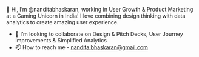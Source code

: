 👋 Hi, I’m @nanditabhaskaran, working in User Growth & Product Marketing at a Gaming Unicorn in India!
I love combining design thinking with data analytics to create amazing user experience.

- 💞️ I’m looking to collaborate on Design & Pitch Decks, User Journey Improvements & Simplified Analytics
- 📫 How to reach me - nandita.bhaskaran@gmail.com

<!---
nanditabhaskaran/nanditabhaskaran is a ✨ special ✨ repository because its `README.md` (this file) appears on your GitHub profile.
You can click the Preview link to take a look at your changes.
--->
